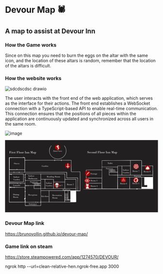 # Devour Map 🕷️
## A map to assist at Devour Inn
### How the Game works
Since on this map you need to burn the eggs on the altar with the same icon, and the location of these altars is random, remember that the location of the altars is difficult.

### How the website works
![sdcdscdsc drawio](https://github.com/user-attachments/assets/c058240a-34b0-43c0-a964-706f7552c04a)


The user interacts with the front end of the web application, which serves as the interface for their actions. The front end establishes a WebSocket connection with a TypeScript-based API to enable real-time communication. This connection ensures that the positions of all pieces within the application are continuously updated and synchronized across all users in the same room. 

![image](https://github.com/user-attachments/assets/bcecef67-0cee-4636-84a9-3216588ecb3a)

<img src="images/readme_img.jpg"/>

### Devour Map link 
https://brunovollin.github.io/devour-map/ 

### Game link on steam
https://store.steampowered.com/app/1274570/DEVOUR/


ngrok http --url=clean-relative-hen.ngrok-free.app 3000
